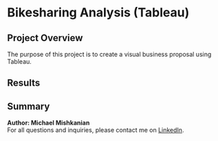 # Bikesharing Analysis (Tableau)

## Project Overview
The purpose of this project is to create a visual business proposal using Tableau.

## Results 

## Summary  

**Author: Michael Mishkanian**   
For all questions and inquiries, please contact me on [LinkedIn](https://www.linkedin.com/in/michaelmishkanian/).
